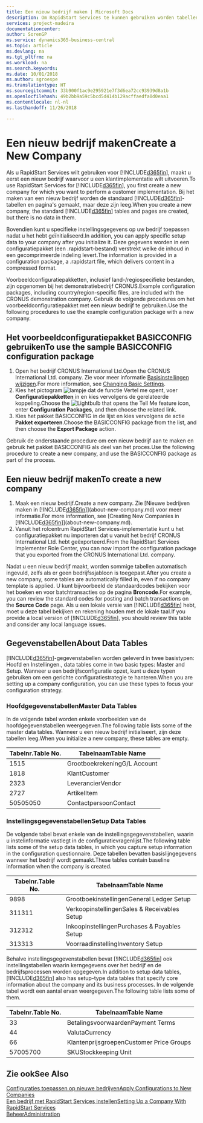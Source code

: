 ```yaml
---
title: Een nieuw bedrijf maken | Microsoft Docs
description: Om RapidStart Services te kunnen gebruiken worden tabellen en pagina's gemaakt, maar ze bevatten geen gegevens.
services: project-madeira
documentationcenter: 
author: SorenGP
ms.service: dynamics365-business-central
ms.topic: article
ms.devlang: na
ms.tgt_pltfrm: na
ms.workload: na
ms.search.keywords: 
ms.date: 10/01/2018
ms.author: sgroespe
ms.translationtype: HT
ms.sourcegitcommit: 33b900f1ac9e295921e7f3d6ea72cc93939d8a1b
ms.openlocfilehash: 49b2bb9a59c5bcd5d414b129acffaedfa0d0eaa1
ms.contentlocale: nl-nl
ms.lasthandoff: 11/26/2018

---
```

# <a name="create-a-new-company"></a><span data-ttu-id="2565f-103">Een nieuw bedrijf maken</span><span class="sxs-lookup"><span data-stu-id="2565f-103">Create a New Company</span></span>
<span data-ttu-id="2565f-104">Als u RapidStart Services wilt gebruiken voor [!INCLUDE[d365fin](includes/d365fin_md.md)], maakt u eerst een nieuw bedrijf waarvoor u een klantimplementatie wilt uitvoeren.</span><span class="sxs-lookup"><span data-stu-id="2565f-104">To use RapidStart Services for [!INCLUDE[d365fin](includes/d365fin_md.md)], you first create a new company for which you want to perform a customer implementation.</span></span> <span data-ttu-id="2565f-105">Bij het maken van een nieuw bedrijf worden de standaard [!INCLUDE[d365fin](includes/d365fin_md.md)]-tabellen en pagina's gemaakt, maar deze zijn leeg.</span><span class="sxs-lookup"><span data-stu-id="2565f-105">When you create a new company, the standard [!INCLUDE[d365fin](includes/d365fin_md.md)] tables and pages are created, but there is no data in them.</span></span>

<span data-ttu-id="2565f-106">Bovendien kunt u specifieke instellingsgegevens op uw bedrijf toepassen nadat u het hebt geïnitialiseerd.</span><span class="sxs-lookup"><span data-stu-id="2565f-106">In addition, you can apply specific setup data to your company after you initialize it.</span></span> <span data-ttu-id="2565f-107">Deze gegevens worden in een configuratiepakket (een .rapidstart-bestand) verstrekt welke de inhoud in een gecomprimeerde indeling levert.</span><span class="sxs-lookup"><span data-stu-id="2565f-107">The information is provided in a configuration package, a .rapidstart file, which delivers content in a compressed format.</span></span>  

<span data-ttu-id="2565f-108">Voorbeeldconfiguratiepakketten, inclusief land-/regiospecifieke bestanden, zijn opgenomen bij het demonstratiebedrijf CRONUS.</span><span class="sxs-lookup"><span data-stu-id="2565f-108">Example configuration packages, including country/region-specific files, are included with the CRONUS demonstration company.</span></span> <span data-ttu-id="2565f-109">Gebruik de volgende procedures om het voorbeeldconfiguratiepakket met een nieuw bedrijf te gebruiken.</span><span class="sxs-lookup"><span data-stu-id="2565f-109">Use the following procedures to use the example configuration package with a new company.</span></span>  

## <a name="to-use-the-sample-basicconfig-configuration-package"></a><span data-ttu-id="2565f-110">Het voorbeeldconfiguratiepakket BASICCONFIG gebruiken</span><span class="sxs-lookup"><span data-stu-id="2565f-110">To use the sample BASICCONFIG configuration package</span></span>  
1. <span data-ttu-id="2565f-111">Open het bedrijf CRONUS International Ltd.</span><span class="sxs-lookup"><span data-stu-id="2565f-111">Open the CRONUS International Ltd. company.</span></span> <span data-ttu-id="2565f-112">Zie voor meer informatie [Basisinstellingen wijzigen](ui-change-basic-settings.md).</span><span class="sxs-lookup"><span data-stu-id="2565f-112">For more information, see [Changing Basic Settings](ui-change-basic-settings.md).</span></span>
2. <span data-ttu-id="2565f-113">Kies het pictogram ![lampje dat de functie Vertel me opent](media/ui-search/search_small.png "Vertel me wat u wilt doen"), voer **Configuratiepakketten** in en kies vervolgens de gerelateerde koppeling.</span><span class="sxs-lookup"><span data-stu-id="2565f-113">Choose the ![Lightbulb that opens the Tell Me feature](media/ui-search/search_small.png "Tell me what you want to do") icon, enter **Configuration Packages**, and then choose the related link.</span></span>  
3. <span data-ttu-id="2565f-114">Kies het pakket BASICCONFIG in de lijst en kies vervolgens de actie **Pakket exporteren**.</span><span class="sxs-lookup"><span data-stu-id="2565f-114">Choose the BASICCONFIG package from the list, and then choose the **Export Package** action.</span></span>  

<span data-ttu-id="2565f-115">Gebruik de onderstaande procedure om een nieuw bedrijf aan te maken en gebruik het pakket BASICCONFIG als deel van het proces.</span><span class="sxs-lookup"><span data-stu-id="2565f-115">Use the following procedure to create a new company, and use the BASICCONFIG package as part of the process.</span></span>  

## <a name="to-create-a-new-company"></a><span data-ttu-id="2565f-116">Een nieuw bedrijf maken</span><span class="sxs-lookup"><span data-stu-id="2565f-116">To create a new company</span></span>  
1. <span data-ttu-id="2565f-117">Maak een nieuw bedrijf.</span><span class="sxs-lookup"><span data-stu-id="2565f-117">Create a new company.</span></span> <span data-ttu-id="2565f-118">Zie [Nieuwe bedrijven maken in [!INCLUDE[d365fin](includes/d365fin_md.md)]](about-new-company.md) voor meer informatie.</span><span class="sxs-lookup"><span data-stu-id="2565f-118">For more information, see [Creating New Companies in [!INCLUDE[d365fin](includes/d365fin_md.md)]](about-new-company.md).</span></span>
2. <span data-ttu-id="2565f-119">Vanuit het rolcentrum RapidStart Services-implementatie kunt u het configuratiepakket nu importeren dat u vanuit het bedrijf CRONUS International Ltd. hebt geëxporteerd.</span><span class="sxs-lookup"><span data-stu-id="2565f-119">From the RapidStart Services Implementer Role Center, you can now import the configuration package that you exported from the CRONUS International Ltd. company.</span></span>

<span data-ttu-id="2565f-120">Nadat u een nieuw bedrijf maakt, worden sommige tabellen automatisch ingevuld, zelfs als er geen bedrijfssjabloon is toegepast.</span><span class="sxs-lookup"><span data-stu-id="2565f-120">After you create a new company, some tables are automatically filled in, even if no company template is applied.</span></span> <span data-ttu-id="2565f-121">U kunt bijvoorbeeld de standaardcodes bekijken voor het boeken en voor batchtransacties op de pagina **Broncode**.</span><span class="sxs-lookup"><span data-stu-id="2565f-121">For example, you can review the standard codes for posting and batch transactions on the **Source Code** page.</span></span> <span data-ttu-id="2565f-122">Als u een lokale versie van [!INCLUDE[d365fin](includes/d365fin_md.md)] hebt, moet u deze tabel bekijken en rekening houden met de lokale taal.</span><span class="sxs-lookup"><span data-stu-id="2565f-122">If you provide a local version of [!INCLUDE[d365fin](includes/d365fin_md.md)], you should review this table and consider any local language issues.</span></span>

## <a name="about-data-tables"></a><span data-ttu-id="2565f-123">Gegevenstabellen</span><span class="sxs-lookup"><span data-stu-id="2565f-123">About Data Tables</span></span>
[!INCLUDE[d365fin](includes/d365fin_md.md)]<span data-ttu-id="2565f-124">-gegevenstabellen worden geleverd in twee basistypen: Hoofd en Instellingen.</span><span class="sxs-lookup"><span data-stu-id="2565f-124">, data tables come in two basic types: Master and Setup.</span></span> <span data-ttu-id="2565f-125">Wanneer u een bedrijfsconfiguratie opzet, kunt u deze typen gebruiken om een gerichte configuratiestrategie te hanteren.</span><span class="sxs-lookup"><span data-stu-id="2565f-125">When you are setting up a company configuration, you can use these types to focus your configuration strategy.</span></span>  

### <a name="master-data-tables"></a><span data-ttu-id="2565f-126">Hoofdgegevenstabellen</span><span class="sxs-lookup"><span data-stu-id="2565f-126">Master Data Tables</span></span>  
<span data-ttu-id="2565f-127">In de volgende tabel worden enkele voorbeelden van de hoofdgegevenstabellen weergegeven.</span><span class="sxs-lookup"><span data-stu-id="2565f-127">The following table lists some of the master data tables.</span></span> <span data-ttu-id="2565f-128">Wanneer u een nieuw bedrijf initialiseert, zijn deze tabellen leeg.</span><span class="sxs-lookup"><span data-stu-id="2565f-128">When you initialize a new company, these tables are empty.</span></span>  

|<span data-ttu-id="2565f-129">Tabelnr.</span><span class="sxs-lookup"><span data-stu-id="2565f-129">Table No.</span></span>|<span data-ttu-id="2565f-130">Tabelnaam</span><span class="sxs-lookup"><span data-stu-id="2565f-130">Table Name</span></span>|  
|-------------------|--------------------|  
|<span data-ttu-id="2565f-131">15</span><span class="sxs-lookup"><span data-stu-id="2565f-131">15</span></span>|<span data-ttu-id="2565f-132">Grootboekrekening</span><span class="sxs-lookup"><span data-stu-id="2565f-132">G/L Account</span></span>|  
|<span data-ttu-id="2565f-133">18</span><span class="sxs-lookup"><span data-stu-id="2565f-133">18</span></span>|<span data-ttu-id="2565f-134">Klant</span><span class="sxs-lookup"><span data-stu-id="2565f-134">Customer</span></span>|  
|<span data-ttu-id="2565f-135">23</span><span class="sxs-lookup"><span data-stu-id="2565f-135">23</span></span>|<span data-ttu-id="2565f-136">Leverancier</span><span class="sxs-lookup"><span data-stu-id="2565f-136">Vendor</span></span>|  
|<span data-ttu-id="2565f-137">27</span><span class="sxs-lookup"><span data-stu-id="2565f-137">27</span></span>|<span data-ttu-id="2565f-138">Artikel</span><span class="sxs-lookup"><span data-stu-id="2565f-138">Item</span></span>|  
|<span data-ttu-id="2565f-139">5050</span><span class="sxs-lookup"><span data-stu-id="2565f-139">5050</span></span>|<span data-ttu-id="2565f-140">Contactpersoon</span><span class="sxs-lookup"><span data-stu-id="2565f-140">Contact</span></span>|  

### <a name="setup-data-tables"></a><span data-ttu-id="2565f-141">Instellingsgegevenstabellen</span><span class="sxs-lookup"><span data-stu-id="2565f-141">Setup Data Tables</span></span>  
<span data-ttu-id="2565f-142">De volgende tabel bevat enkele van de instellingsgegevenstabellen, waarin u instelinformatie vastlegt in de configuratievragenlijst.</span><span class="sxs-lookup"><span data-stu-id="2565f-142">The following table lists some of the setup data tables, in which you capture setup information in the configuration questionnaire.</span></span> <span data-ttu-id="2565f-143">Deze tabellen bevatten basislijngegevens wanneer het bedrijf wordt gemaakt.</span><span class="sxs-lookup"><span data-stu-id="2565f-143">These tables contain baseline information when the company is created.</span></span>  

|<span data-ttu-id="2565f-144">Tabelnr.</span><span class="sxs-lookup"><span data-stu-id="2565f-144">Table No.</span></span>|<span data-ttu-id="2565f-145">Tabelnaam</span><span class="sxs-lookup"><span data-stu-id="2565f-145">Table Name</span></span>|  
|-------------------|--------------------|  
|<span data-ttu-id="2565f-146">98</span><span class="sxs-lookup"><span data-stu-id="2565f-146">98</span></span>|<span data-ttu-id="2565f-147">Grootboekinstellingen</span><span class="sxs-lookup"><span data-stu-id="2565f-147">General Ledger Setup</span></span>|  
|<span data-ttu-id="2565f-148">311</span><span class="sxs-lookup"><span data-stu-id="2565f-148">311</span></span>|<span data-ttu-id="2565f-149">Verkoopinstellingen</span><span class="sxs-lookup"><span data-stu-id="2565f-149">Sales & Receivables Setup</span></span>|  
|<span data-ttu-id="2565f-150">312</span><span class="sxs-lookup"><span data-stu-id="2565f-150">312</span></span>|<span data-ttu-id="2565f-151">Inkoopinstellingen</span><span class="sxs-lookup"><span data-stu-id="2565f-151">Purchases & Payables Setup</span></span>|  
|<span data-ttu-id="2565f-152">313</span><span class="sxs-lookup"><span data-stu-id="2565f-152">313</span></span>|<span data-ttu-id="2565f-153">Voorraadinstelling</span><span class="sxs-lookup"><span data-stu-id="2565f-153">Inventory Setup</span></span>|  

<span data-ttu-id="2565f-154">Behalve instellingsgegevenstabellen bevat [!INCLUDE[d365fin](includes/d365fin_md.md)] ook instellingstabellen waarin kerngegevens over het bedrijf en de bedrijfsprocessen worden opgegeven.</span><span class="sxs-lookup"><span data-stu-id="2565f-154">In addition to setup data tables, [!INCLUDE[d365fin](includes/d365fin_md.md)] also has setup-type data tables that specify core information about the company and its business processes.</span></span> <span data-ttu-id="2565f-155">In de volgende tabel wordt een aantal ervan weergegeven.</span><span class="sxs-lookup"><span data-stu-id="2565f-155">The following table lists some of them.</span></span>  

|<span data-ttu-id="2565f-156">Tabelnr.</span><span class="sxs-lookup"><span data-stu-id="2565f-156">Table No.</span></span>|<span data-ttu-id="2565f-157">Tabelnaam</span><span class="sxs-lookup"><span data-stu-id="2565f-157">Table Name</span></span>|  
|-------------------|--------------------|  
|<span data-ttu-id="2565f-158">3</span><span class="sxs-lookup"><span data-stu-id="2565f-158">3</span></span>|<span data-ttu-id="2565f-159">Betalingsvoorwaarden</span><span class="sxs-lookup"><span data-stu-id="2565f-159">Payment Terms</span></span>|  
|<span data-ttu-id="2565f-160">4</span><span class="sxs-lookup"><span data-stu-id="2565f-160">4</span></span>|<span data-ttu-id="2565f-161">Valuta</span><span class="sxs-lookup"><span data-stu-id="2565f-161">Currency</span></span>|  
|<span data-ttu-id="2565f-162">6</span><span class="sxs-lookup"><span data-stu-id="2565f-162">6</span></span>|<span data-ttu-id="2565f-163">Klantenprijsgroepen</span><span class="sxs-lookup"><span data-stu-id="2565f-163">Customer Price Groups</span></span>|  
|<span data-ttu-id="2565f-164">5700</span><span class="sxs-lookup"><span data-stu-id="2565f-164">5700</span></span>|<span data-ttu-id="2565f-165">SKU</span><span class="sxs-lookup"><span data-stu-id="2565f-165">Stockkeeping Unit</span></span>|

  

## <a name="see-also"></a><span data-ttu-id="2565f-166">Zie ook</span><span class="sxs-lookup"><span data-stu-id="2565f-166">See Also</span></span>  
[<span data-ttu-id="2565f-167">Configuraties toepassen op nieuwe bedrijven</span><span class="sxs-lookup"><span data-stu-id="2565f-167">Apply Configurations to New Companies</span></span>](admin-apply-configuration-to-new-companies.md)  
[<span data-ttu-id="2565f-168">Een bedrijf met RapidStart Services instellen</span><span class="sxs-lookup"><span data-stu-id="2565f-168">Setting Up a Company With RapidStart Services</span></span>](admin-set-up-a-company-with-rapidstart.md)  
[<span data-ttu-id="2565f-169">Beheer</span><span class="sxs-lookup"><span data-stu-id="2565f-169">Administration</span></span>](admin-setup-and-administration.md)

